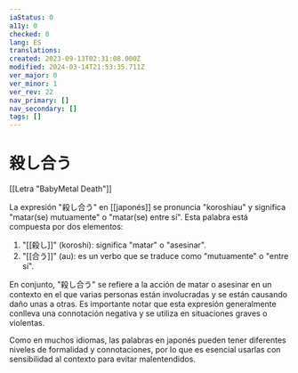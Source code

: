 ```yaml
---
iaStatus: 0
a11y: 0
checked: 0
lang: ES
translations: 
created: 2023-09-13T02:31:08.000Z
modified: 2024-03-14T21:53:35.711Z
ver_major: 0
ver_minor: 1
ver_rev: 22
nav_primary: []
nav_secondary: []
tags: []
---
```

# 殺し合う

[[Letra "BabyMetal Death"]]

La expresión "殺し合う" en [[japonés]] se pronuncia "koroshiau" y significa "matar(se) mutuamente" o "matar(se) entre sí". Esta palabra está compuesta por dos elementos:

1. "[[殺し]]" (koroshi): significa "matar" o "asesinar".
2. "[[合う]]" (au): es un verbo que se traduce como "mutuamente" o "entre sí".

En conjunto, "殺し合う" se refiere a la acción de matar o asesinar en un contexto en el que varias personas están involucradas y se están causando daño unas a otras. Es importante notar que esta expresión generalmente conlleva una connotación negativa y se utiliza en situaciones graves o violentas.

Como en muchos idiomas, las palabras en japonés pueden tener diferentes niveles de formalidad y connotaciones, por lo que es esencial usarlas con sensibilidad al contexto para evitar malentendidos.